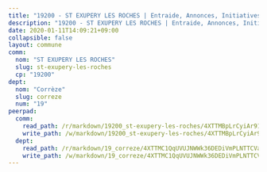 ```yaml
---
title: "19200 - ST EXUPERY LES ROCHES | Entraide, Annonces, Initiatives"
description: "19200 - ST EXUPERY LES ROCHES | Entraide, Annonces, Initiatives"
date: 2020-01-11T14:09:21+09:00
collapsible: false
layout: commune
comm:
  nom: "ST EXUPERY LES ROCHES"
  slug: st-exupery-les-roches
  cp: "19200"
dept:
  nom: "Corrèze"
  slug: correze
  num: "19"
peerpad:
  comm:
    read_path: /r/markdown/19200_st-exupery-les-roches/4XTTMBpLrCyiAr912htScnSB92BCBq2svxYgJebr4SbJh4mKy
    write_path: /w/markdown/19200_st-exupery-les-roches/4XTTMBpLrCyiAr912htScnSB92BCBq2svxYgJebr4SbJh4mKy-K3TgV7GiWimiFcKYoPAC6ukEBTQViYWL6Cw7AHg4ZuGdzFC5EMcUdkWwkrbmWX1nqf7nT3LEfqrjQrnSBCkfS8UkatEcEUmkxX8JZSWetzv4xS4X7MHBhgjMiokAN3YM3bh2e23d
  dept:
    read_path: /r/markdown/19_correze/4XTTMC1QqUVUJNWWk36DEDiVmPLNTTCVay5E5gwEvpSf36VsS
    write_path: /w/markdown/19_correze/4XTTMC1QqUVUJNWWk36DEDiVmPLNTTCVay5E5gwEvpSf36VsS-K3TgUzu4fqyixiBZaA5Ejd2iCC9xJnV2MqYc8L2r22c4qVWWx9VnJmMAAFTQjLmwLDBGZ9pgHdAtPGZHV6pZb6y2bhgaqXFUJ1Fp1QgihzJpszTr9ow8JcXoeYzTUZfY7Rzzn9sS
---
```


